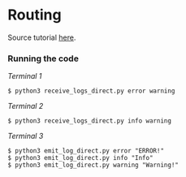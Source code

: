 # Routing

Source tutorial [here](https://www.rabbitmq.com/tutorials/tutorial-four-python.html).

### Running the code

*Terminal 1*
```
$ python3 receive_logs_direct.py error warning
```

*Terminal 2*
```
$ python3 receive_logs_direct.py info warning
```

*Terminal 3*
```
$ python3 emit_log_direct.py error "ERROR!"
$ python3 emit_log_direct.py info "Info"
$ python3 emit_log_direct.py warning "Warning!"
```
